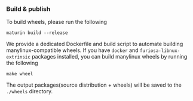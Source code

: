 ### Build & publish

To build wheels, please run the following

```
maturin build --release
```

We provide a dedicated Dockerfile and build script to automate building manylinux-compatible wheels.
If you have `docker` and `furiosa-libnux-extrinsic` packages installed, you can build manylinux wheels by running the following

```
make wheel
```

The output packages(source distribution + wheels) will be saved to the `./wheels` directory.

